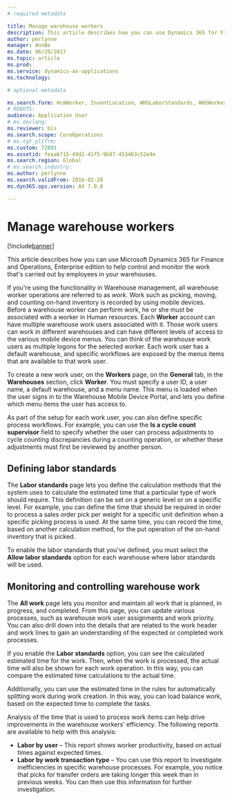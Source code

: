 ```yaml
---
# required metadata

title: Manage warehouse workers
description: This article describes how you can use Dynamics 365 for Finance and Operations to help control and monitor the work that's carried out by employees in your warehouses.
author: perlynne
manager: AnnBe
ms.date: 06/20/2017
ms.topic: article
ms.prod: 
ms.service: dynamics-ax-applications
ms.technology: 

# optional metadata

ms.search.form: HcmWorker, InventLocation, WHSLaborStandards, WHSWorker, WHSWorkTable, WHSWorkTableListPage
# ROBOTS: 
audience: Application User
# ms.devlang: 
ms.reviewer: bis
ms.search.scope: CoreOperations
# ms.tgt_pltfrm: 
ms.custom: 72891
ms.assetid: feaa6f15-49d2-41f5-9b87-453463c52e4e
ms.search.region: Global
# ms.search.industry: 
ms.author: perlynne
ms.search.validFrom: 2016-02-28
ms.dyn365.ops.version: AX 7.0.0

---
```


# Manage warehouse workers

[!include[banner](../includes/banner.md)]


This article describes how you can use Microsoft Dynamics 365 for Finance and Operations, Enterprise edition to help control and monitor the work that's carried out by employees in your warehouses.

If you're using the functionality in Warehouse management, all warehouse worker operations are referred to as *work*. Work such as picking, moving, and counting on-hand inventory is recorded by using mobile devices. Before a warehouse worker can perform work, he or she must be associated with a worker in Human resources. Each **Worker** account can have multiple warehouse work users associated with it. Those work users can work in different warehouses and can have different levels of access to the various mobile device menus. You can think of the warehouse work users as multiple logons for the selected worker. Each work user has a default warehouse, and specific workflows are exposed by the menus items that are available to that work user. 

To create a new work user, on the **Workers** page, on the **General** tab, in the **Warehouses** section, click **Worker**. You must specify a user ID, a user name, a default warehouse, and a menu name. This menu is loaded when the user signs in to the Warehouse Mobile Device Portal, and lets you define which menu items the user has access to. 

As part of the setup for each work user, you can also define specific process workflows. For example, you can use the **Is a cycle count supervisor** field to specify whether the user can process adjustments to cycle counting discrepancies during a counting operation, or whether these adjustments must first be reviewed by another person.

## Defining labor standards
The **Labor standards** page lets you define the calculation methods that the system uses to calculate the estimated time that a particular type of work should require. This definition can be set on a generic level or on a specific level. For example, you can define the time that should be required in order to process a sales order pick per weight for a specific unit definition when a specific picking process is used. At the same time, you can record the time, based on another calculation method, for the put operation of the on-hand inventory that is picked. 

To enable the labor standards that you've defined, you must select the **Allow labor standards** option for each warehouse where labor standards will be used.

## Monitoring and controlling warehouse work
The **All work** page lets you monitor and maintain all work that is planned, in progress, and completed. From this page, you can update various processes, such as warehouse work user assignments and work priority. You can also drill down into the details that are related to the work header and work lines to gain an understanding of the expected or completed work processes. 

If you enable the **Labor standards** option, you can see the calculated estimated time for the work. Then, when the work is processed, the actual time will also be shown for each work operation. In this way, you can compare the estimated time calculations to the actual time. 

Additionally, you can use the estimated time in the rules for automatically splitting work during work creation. In this way, you can load balance work, based on the expected time to complete the tasks. 

Analysis of the time that is used to process work items can help drive improvements in the warehouse workers’ efficiency. The following reports are available to help with this analysis:

-   **Labor by user** – This report shows worker productivity, based on actual times against expected times.
-   **Labor by work transaction type** – You can use this report to investigate inefficiencies in specific warehouse processes. For example, you notice that picks for transfer orders are taking longer this week than in previous weeks. You can then use this information for further investigation.




